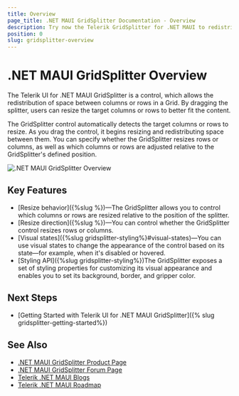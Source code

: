 ```yaml
---
title: Overview
page_title: .NET MAUI GridSplitter Documentation - Overview
description: Try now the Telerik GridSplitter for .NET MAUI to redistribute the space between columns or rows in a Grid layout.
position: 0
slug: gridsplitter-overview
---
```


# .NET MAUI GridSplitter Overview

The Telerik UI for .NET MAUI GridSplitter is a control, which allows the redistribution of space between columns or rows in a Grid. By dragging the splitter, users can resize the target columns or rows to better fit the content.

The GridSplitter control automatically detects the target columns or rows to resize. As you drag the control, it begins resizing and redistributing space between them. You can specify whether the GridSplitter resizes rows or columns, as well as which columns or rows are adjusted relative to the GridSplitter's defined position.

![.NET MAUI GridSplitter Overview](images/gridsplitter-overview.png "GridSplitter Overview")

## Key Features

* [Resize behavior]({%slug %})&mdash;The GridSplitter allows you to control which columns or rows are resized relative to the position of the splitter.
* [Resize direction]({%slug %})&mdash;You can control whether the GridSplitter control resizes rows or columns. 
* [Visual states]({%slug gridsplitter-styling%}#visual-states)&mdash;You can use visual states to change the appearance of the control based on its state&mdash;for example, when it's disabled or hovered.
* [Styling API]({%slug gridsplitter-styling%})The GridSplitter exposes a set of styling properties for customizing its visual appearance and enables you to set its background, border, and gripper color.

## Next Steps

- [Getting Started with Telerik UI for .NET MAUI GridSplitter]({% slug gridsplitter-getting-started%})

## See Also

- [.NET MAUI GridSplitter Product Page](https://www.telerik.com/maui-ui/gridsplitter)
- [.NET MAUI GridSplitter Forum Page](https://www.telerik.com/forums/maui?tagId=1784)
- [Telerik .NET MAUI Blogs](https://www.telerik.com/blogs/mobile-net-maui)
- [Telerik .NET MAUI Roadmap](https://www.telerik.com/support/whats-new/maui-ui/roadmap)